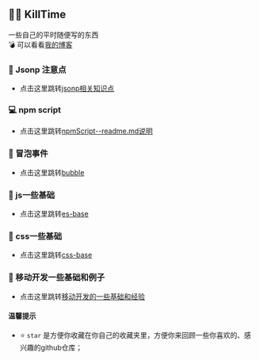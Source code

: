 ## 🙋‍♂️ KillTime
一些自己的平时随便写的东西
<br>
💣 可以看看[我的博客](http://www.wusiqing.com)


### 📝 Jsonp 注意点
- 点击这里跳转[jsonp相关知识点](./JSONP/README.md)

### 💻 npm script 
- 点击这里跳转[npmScript--readme.md说明](./npmScript/README.md)

### 📝 冒泡事件
- 点击这里跳转[bubble](./bubble/readme.md)

### 📝 js一些基础
- 点击这里跳转[es-base](./es-base/readme.md)

### 📝 css一些基础
- 点击这里跳转[css-base](./css-base/readme.md)

### 📝 移动开发一些基础和例子
- 点击这里跳转[移动开发的一些基础和经验](./mobile/readme.md)

#### 温馨提示
- ⭐️ `star` 是方便你收藏在你自己的收藏夹里，方便你来回顾一些你喜欢的、感兴趣的github仓库；
